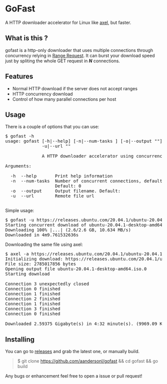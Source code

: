 # GoFast

A HTTP downloader accelerator for Linux like [axel](https://github.com/axel-download-accelerator/axel), but faster.

## What is this ?

gofast is a http-only downloader that uses multiple connections through concurrency relying in [Range Request](https://tools.ietf.org/rfc/rfc7233.txt). It can burst your download speed just by spliting the whole GET request in ***N*** connections.

## Features

* Normal HTTP download if the server does not accept ranges
* HTTP concurrency download
* Control of how many parallel connections per host

## Usage
There is a couple of options that you can use:

<pre>
$ gofast -h                     
usage: gofast [-h|--help] [-n|--num-tasks <integer>] [-o|--output "<value>"]
              -u|--url "<value>"

              A HTTP downloader accelerator using concurrency

Arguments:

  -h  --help       Print help information
  -n  --num-tasks  Number of concurrent connections, default: Num cores * 2.
                   Default: 0
  -o  --output     Output filename. Default: 
  -u  --url        Remote file url

</pre>

Simple usage:

<pre>
$ gofast -u https://releases.ubuntu.com/20.04.1/ubuntu-20.04.1-desktop-amd64.iso                                                         
Starting concurrent download of ubuntu-20.04.1-desktop-amd64.iso
Downloading 100% |...| (2.6/2.6 GB, 10.634 MB/s)          
Downloaded in 4m9.761532636s
</pre>

Downloading the same file using axel:

<pre>
$ axel -a https://releases.ubuntu.com/20.04.1/ubuntu-20.04.1-desktop-amd64.iso
Initializing download: https://releases.ubuntu.com/20.04.1/ubuntu-20.04.1-desktop-amd64.iso
File size: 2785017856 bytes
Opening output file ubuntu-20.04.1-desktop-amd64.iso.0
Starting download

Connection 3 unexpectedly closed
Connection 0 finished
Connection 1 finished
Connection 2 finished
Connection 1 finished
Connection 3 finished
Connection 0 finished

Downloaded 2.59375 Gigabyte(s) in 4:32 minute(s). (9969.09 KB/s)
</pre>




## Installing

You can go to [releases]() and grab the latest one, or manually build.

> $ git clone https://github.com/aandersonl/gofast && cd gofast && go build


Any bugs or enhancement feel free to open a issue or pull request!

